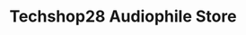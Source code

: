 ---
title: "Techshop28 Audiophile Store"
url: /manila/techshop28-audiophile-store/
shop: Elektronik
---